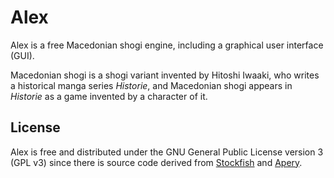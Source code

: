 # Alex

Alex is a free Macedonian shogi engine, including a graphical user interface (GUI).

Macedonian shogi is a shogi variant invented by Hitoshi Iwaaki, who writes a historical manga series *Historie*, and Macedonian shogi appears in *Historie* as a game invented by a character of it.

## License

Alex is free and distributed under the GNU General Public License version 3 (GPL v3) since there is source code derived from [Stockfish](https://github.com/official-stockfish/Stockfish) and [Apery](https://github.com/HiraokaTakuya/apery_rust).
